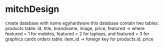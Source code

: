 # mitchDesign
create database with name egyhardware
this database contain two tables:
products table: id, title, brandname, image, price, featured -> where featured = 1 for mobiles, featured = 2 for laptops, and featured = 3 for graphics cards
orders table: item_id -> foreign key for products.id, price
